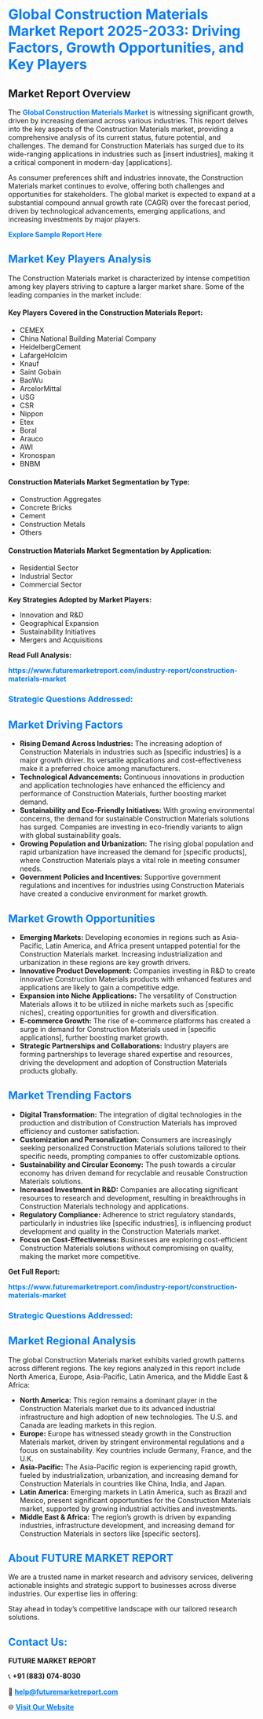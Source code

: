 <h1 style="color: #007BFF;">Global Construction Materials Market Report 2025-2033: Driving Factors, Growth Opportunities, and Key Players</h1>

<section id="overview">
<h2>Market Report Overview</h2>
<p>The <a href="https://www.futuremarketreport.com/industry-report/construction-materials-market" style="color: #007BFF; text-decoration: none;"><strong>Global Construction Materials Market</strong></a> is witnessing significant growth, driven by increasing demand across various industries. This report delves into the key aspects of the Construction Materials market, providing a comprehensive analysis of its current status, future potential, and challenges. The demand for Construction Materials has surged due to its wide-ranging applications in industries such as [insert industries], making it a critical component in modern-day [applications].</p>
<p>As consumer preferences shift and industries innovate, the Construction Materials market continues to evolve, offering both challenges and opportunities for stakeholders. The global market is expected to expand at a substantial compound annual growth rate (CAGR) over the forecast period, driven by technological advancements, emerging applications, and increasing investments by major players.</p>
</section>

<section id="overview">
<p><a href="https://www.futuremarketreport.com/request-sample/reportId=51164" style="color: #007BFF; text-decoration: none;"><strong>Explore Sample Report Here</strong></a></p>
</section>

<section id="key-players">
<h2 style="color: #007BFF;">Market Key Players Analysis</h2>
<p>The Construction Materials market is characterized by intense competition among key players striving to capture a larger market share. Some of the leading companies in the market include:</p>
<h4>Key Players Covered in the Construction Materials Report:</h4>
<ul><li>CEMEX</li><li>China National Building Material Company</li><li>HeidelbergCement</li><li>LafargeHolcim</li><li>Knauf</li><li>Saint Gobain</li><li>BaoWu</li><li>ArcelorMittal</li><li>USG</li><li>CSR</li><li>Nippon</li><li>Etex</li><li>Boral</li><li>Arauco</li><li>AWI</li><li>Kronospan</li><li>BNBM</li></ul>
<h4>Construction Materials Market Segmentation by Type:</h4>
<ul><li>Construction Aggregates</li><li>Concrete Bricks</li><li>Cement</li><li>Construction Metals</li><li>Others</li></ul>

<h4>Construction Materials Market Segmentation by Application:</h4>
<ul><li>Residential Sector</li><li>Industrial Sector</li><li>Commercial Sector</li></ul>
<p><strong>Key Strategies Adopted by Market Players:</strong></p>
<ul>
<li>Innovation and R&D</li>
<li>Geographical Expansion</li>
<li>Sustainability Initiatives</li>
<li>Mergers and Acquisitions</li>
</ul>
</section>

<section>
<p><strong>Read Full Analysis: </strong></p><a href="https://www.futuremarketreport.com/industry-report/construction-materials-market" style="color: #007BFF; text-decoration: none;"><strong>https://www.futuremarketreport.com/industry-report/construction-materials-market</strong></a>
<h3 style="color: #007BFF;">Strategic Questions Addressed:</h3>
</section>

<section id="driving-factors">
<h2 style="color: #007BFF;">Market Driving Factors</h2>
<ul>
<li><strong>Rising Demand Across Industries:</strong> The increasing adoption of Construction Materials in industries such as [specific industries] is a major growth driver. Its versatile applications and cost-effectiveness make it a preferred choice among manufacturers.</li>
<li><strong>Technological Advancements:</strong> Continuous innovations in production and application technologies have enhanced the efficiency and performance of Construction Materials, further boosting market demand.</li>
<li><strong>Sustainability and Eco-Friendly Initiatives:</strong> With growing environmental concerns, the demand for sustainable Construction Materials solutions has surged. Companies are investing in eco-friendly variants to align with global sustainability goals.</li>
<li><strong>Growing Population and Urbanization:</strong> The rising global population and rapid urbanization have increased the demand for [specific products], where Construction Materials plays a vital role in meeting consumer needs.</li>
<li><strong>Government Policies and Incentives:</strong> Supportive government regulations and incentives for industries using Construction Materials have created a conducive environment for market growth.</li>
</ul>
</section>

<section id="growth-opportunities">
<h2 style="color: #007BFF;">Market Growth Opportunities</h2>
<ul>
<li><strong>Emerging Markets:</strong> Developing economies in regions such as Asia-Pacific, Latin America, and Africa present untapped potential for the Construction Materials market. Increasing industrialization and urbanization in these regions are key growth drivers.</li>
<li><strong>Innovative Product Development:</strong> Companies investing in R&D to create innovative Construction Materials products with enhanced features and applications are likely to gain a competitive edge.</li>
<li><strong>Expansion into Niche Applications:</strong> The versatility of Construction Materials allows it to be utilized in niche markets such as [specific niches], creating opportunities for growth and diversification.</li>
<li><strong>E-commerce Growth:</strong> The rise of e-commerce platforms has created a surge in demand for Construction Materials used in [specific applications], further boosting market growth.</li>
<li><strong>Strategic Partnerships and Collaborations:</strong> Industry players are forming partnerships to leverage shared expertise and resources, driving the development and adoption of Construction Materials products globally.</li>
</ul>
</section>

<section id="trending-factors">
<h2 style="color: #007BFF;">Market Trending Factors</h2>
<ul>
<li><strong>Digital Transformation:</strong> The integration of digital technologies in the production and distribution of Construction Materials has improved efficiency and customer satisfaction.</li>
<li><strong>Customization and Personalization:</strong> Consumers are increasingly seeking personalized Construction Materials solutions tailored to their specific needs, prompting companies to offer customizable options.</li>
<li><strong>Sustainability and Circular Economy:</strong> The push towards a circular economy has driven demand for recyclable and reusable Construction Materials solutions.</li>
<li><strong>Increased Investment in R&D:</strong> Companies are allocating significant resources to research and development, resulting in breakthroughs in Construction Materials technology and applications.</li>
<li><strong>Regulatory Compliance:</strong> Adherence to strict regulatory standards, particularly in industries like [specific industries], is influencing product development and quality in the Construction Materials market.</li>
<li><strong>Focus on Cost-Effectiveness:</strong> Businesses are exploring cost-efficient Construction Materials solutions without compromising on quality, making the market more competitive.</li>
</ul>
</section>

<section>
<p><strong>Get Full Report: </strong></p><a href="https://www.futuremarketreport.com/industry-report/construction-materials-market" style="color: #007BFF; text-decoration: none;"><strong>https://www.futuremarketreport.com/industry-report/construction-materials-market</strong></a>
<h3 style="color: #007BFF;">Strategic Questions Addressed:</h3>
</section>


<section id="regional-analysis">
<h2 style="color: #007BFF;">Market Regional Analysis</h2>
<p>The global Construction Materials market exhibits varied growth patterns across different regions. The key regions analyzed in this report include North America, Europe, Asia-Pacific, Latin America, and the Middle East & Africa:</p>
<ul>
<li><strong>North America:</strong> This region remains a dominant player in the Construction Materials market due to its advanced industrial infrastructure and high adoption of new technologies. The U.S. and Canada are leading markets in this region.</li>
<li><strong>Europe:</strong> Europe has witnessed steady growth in the Construction Materials market, driven by stringent environmental regulations and a focus on sustainability. Key countries include Germany, France, and the U.K.</li>
<li><strong>Asia-Pacific:</strong> The Asia-Pacific region is experiencing rapid growth, fueled by industrialization, urbanization, and increasing demand for Construction Materials in countries like China, India, and Japan.</li>
<li><strong>Latin America:</strong> Emerging markets in Latin America, such as Brazil and Mexico, present significant opportunities for the Construction Materials market, supported by growing industrial activities and investments.</li>
<li><strong>Middle East & Africa:</strong> The region’s growth is driven by expanding industries, infrastructure development, and increasing demand for Construction Materials in sectors like [specific sectors].</li>
</ul>
</section>

<footer>
<h2 style="color: #007BFF;">About FUTURE MARKET REPORT</h2>
<p>We are a trusted name in market research and advisory services, delivering actionable insights and strategic support to businesses across diverse industries. Our expertise lies in offering:</p>

<p>Stay ahead in today’s competitive landscape with our tailored research solutions.</p>

<h2 style="color: #007BFF;">Contact Us:</h2>
<p><strong>FUTURE MARKET REPORT</strong></p>
<p>📞 <strong>+91 (883) 074-8030</strong></p>
<p>📧 <strong><a href="mailto:help@futuremarketreport.com" style="color: #007BFF;">help@futuremarketreport.com</a></strong></p>
<p>🌐 <strong><a href="https://www.futuremarketreport.com/" style="color: #007BFF;">Visit Our Website</a></strong></p>
</footer>